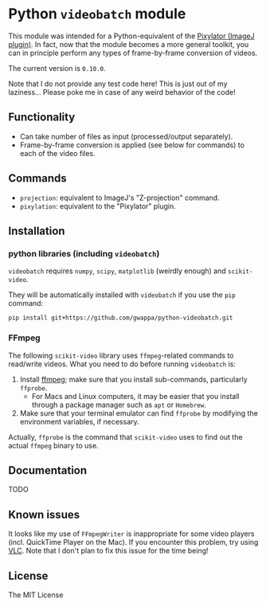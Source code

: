 # Python `videobatch` module

This module was intended for a Python-equivalent of
the [Pixylator (ImageJ plugin)](https://github.com/gwappa/Pixylator).
In fact, now that the module becomes a more general toolkit,
you can in principle perform any types of frame-by-frame conversion of videos.

The current version is `0.10.0`.

Note that I do not provide any test code here! This is just
out of my laziness...
Please poke me in case of any weird behavior of the code!

## Functionality

+ Can take number of files as input (processed/output separately).
+ Frame-by-frame conversion is applied (see below for commands) to
  each of the video files.

## Commands

+ `projection`: equivalent to ImageJ's "Z-projection" command.
+ `pixylation`: equivalent to the "Pixylator" plugin.

## Installation

### python libraries (including `videobatch`)

`videobatch` requires `numpy`, `scipy`, `matplotlib` (weirdly enough)
and `scikit-video`.

They will be automatically installed with `videobatch`
if you use the `pip` command:

```
pip install git+https://github.com/gwappa/python-videobatch.git
```

### FFmpeg

The following `scikit-video` library uses `ffmpeg`-related commands
to read/write videos.
What you need to do before running `videobatch` is:

1. Install [ffmpeg](https://ffmpeg.org/); make sure that you install
sub-commands, particularly `ffprobe`.
   + For Macs and Linux computers, it may be easier that you install
     through a package manager such as `apt` or `Homebrew`.
2. Make sure that your terminal emulator can find `ffprobe`
   by modifying the environment variables, if necessary.

Actually, `ffprobe` is the command that `scikit-video` uses to 
find out the actual `ffmpeg` binary to use.

## Documentation

TODO

## Known issues

It looks like my use of `FFmpegWriter` is inappropriate for some
video players (incl. QuickTime Player on the Mac).
If you encounter this problem, try using [VLC](http://www.videolan.org/vlc/).
Note that I don't plan to fix this issue for the time being!

## License

The MIT License

